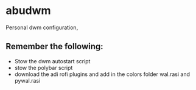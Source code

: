 # abudwm
Personal dwm configuration,

## Remember the following:

- Stow the dwm autostart script
- stow the polybar script
- download the adi rofi plugins and add in the colors folder wal.rasi and pywal.rasi
